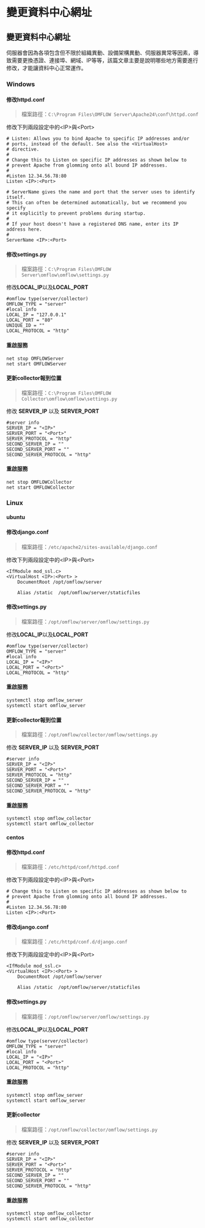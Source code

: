 # 變更資料中心網址

## 變更資料中心網址

伺服器會因為各項包含但不限於組織異動、設備架構異動、伺服器異常等因素，導致需要更換憑證、連接埠、網域、IP等等，該篇文章主要是說明哪些地方需要進行修改，才能讓資料中心正常運作。

### Windows

#### 修改httpd.conf

> 檔案路徑：`C:\Program Files\OMFLOW Server\Apache24\conf\httpd.conf`

修改下列兩段設定中的\<IP>與\<Port>

```
# Listen: Allows you to bind Apache to specific IP addresses and/or
# ports, instead of the default. See also the <VirtualHost>
# directive.
#
# Change this to Listen on specific IP addresses as shown below to 
# prevent Apache from glomming onto all bound IP addresses.
#
#Listen 12.34.56.78:80
Listen <IP>:<Port>
```

```
# ServerName gives the name and port that the server uses to identify itself.
# This can often be determined automatically, but we recommend you specify
# it explicitly to prevent problems during startup.
#
# If your host doesn't have a registered DNS name, enter its IP address here.
#
ServerName <IP>:<Port>
```

#### 修改settings.py

> 檔案路徑：`C:\Program Files\OMFLOW Server\omflow\omflow\settings.py`

修改**LOCAL**_**\_**_**IP**以及**LOCAL\_PORT**

```
#omflow type(server/collector)
OMFLOW_TYPE = "server"
#local info
LOCAL_IP = "127.0.0.1"
LOCAL_PORT = "80"
UNIQUE_ID = ""
LOCAL_PROTOCOL = "http"
```

#### 重啟服務

```
net stop OMFLOWServer
net start OMFLOWServer
```

#### 更新collector報到位置

> 檔案路徑：`C:\Program Files\OMFLOW Collector\omflow\omflow\settings.py`

修改 **SERVER\_IP** 以及 **SERVER\_PORT**

```
#server info
SERVER_IP = "<IP>"
SERVER_PORT = "<Port>"
SERVER_PROTOCOL = "http"
SECOND_SERVER_IP = ""
SECOND_SERVER_PORT = ""
SECOND_SERVER_PROTOCOL = "http"

```

#### 重啟服務

```
net stop OMFLOWCollector
net start OMFLOWCollector
```

### Linux

#### ubuntu

#### 修改django.conf

> 檔案路徑：`/etc/apache2/sites-available/django.conf`

修改下列兩段設定中的\<IP>與\<Port>

```
<IfModule mod_ssl.c>
<VirtualHost <IP>:<Port> >
    DocumentRoot /opt/omflow/server

    Alias /static  /opt/omflow/server/staticfiles

```

#### 修改settings.py

> 檔案路徑：`/opt/omflow/server/omflow/settings.py`

修改**LOCAL**_**\_**_**IP**以及**LOCAL\_PORT**

```
#omflow type(server/collector)
OMFLOW_TYPE = "server"
#local info
LOCAL_IP = "<IP>"
LOCAL_PORT = "<Port>"
LOCAL_PROTOCOL = "http"

```

#### 重啟服務

```
systemctl stop omflow_server
systemctl start omflow_server
```

#### 更新collector報到位置

> 檔案路徑：`/opt/omflow/collector/omflow/settings.py`

修改 **SERVER\_IP** 以及 **SERVER\_PORT**

```
#server info
SERVER_IP = "<IP>"
SERVER_PORT = "<Port>"
SERVER_PROTOCOL = "http"
SECOND_SERVER_IP = ""
SECOND_SERVER_PORT = ""
SECOND_SERVER_PROTOCOL = "http"

```

#### 重啟服務

```
systemctl stop omflow_collector
systemctl start omflow_collector
```

#### centos

#### 修改httpd.conf

> 檔案路徑：`/etc/httpd/conf/httpd.conf`

修改下列兩段設定中的\<IP>與\<Port>

```
# Change this to Listen on specific IP addresses as shown below to 
# prevent Apache from glomming onto all bound IP addresses.
#
#Listen 12.34.56.78:80
Listen <IP>:<Port>
```

#### 修改django.conf

> 檔案路徑：`/etc/httpd/conf.d/django.conf`

修改下列兩段設定中的\<IP>與\<Port>

```
<IfModule mod_ssl.c>
<VirtualHost <IP>:<Port> >
    DocumentRoot /opt/omflow/server

    Alias /static  /opt/omflow/server/staticfiles

```

#### 修改settings.py

> 檔案路徑：`/opt/omflow/server/omflow/settings.py`

修改**LOCAL**_**\_**_**IP**以及**LOCAL\_PORT**

```
#omflow type(server/collector)
OMFLOW_TYPE = "server"
#local info
LOCAL_IP = "<IP>"
LOCAL_PORT = "<Port>"
LOCAL_PROTOCOL = "http"

```

#### 重啟服務

```
systemctl stop omflow_server
systemctl start omflow_server
```

#### 更新collector

> 檔案路徑：`/opt/omflow/collector/omflow/settings.py`

修改 **SERVER\_IP** 以及 **SERVER\_PORT**

```
#server info
SERVER_IP = "<IP>"
SERVER_PORT = "<Port>"
SERVER_PROTOCOL = "http"
SECOND_SERVER_IP = ""
SECOND_SERVER_PORT = ""
SECOND_SERVER_PROTOCOL = "http"

```

#### 重啟服務

```
systemctl stop omflow_collector
systemctl start omflow_collector
```
